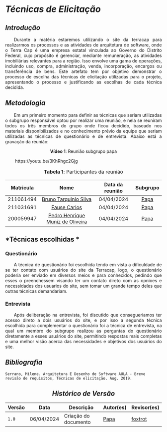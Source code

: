 # <a> *Técnicas de Elicitação* </a>

## <a> *Introdução* </a>

<p align="justify">&emsp;&emsp;Durante a matéria estaremos utilizando o site da terracap para realizarmos os processos e as atividades de arquitetura de software, onde o Terra Cap é uma empresa estatal vinculada ao Governo do Distrito Federal, cujo propósito é gerenciar, mediante remuneração, as atividades imobiliárias relevantes para a região. Isso envolve uma gama de operações, incluindo uso, compra, administração, venda, incorporação, encargos ou transferência de bens. Este artefato tem por objetivo demonstrar o processo de escolha das técnicas de elicitação utilizadas para o projeto, apresentando o processo e justificando as escolhas de cada técnica decidida.  </p>

## <a> *Metodologia* </a>

<p align="justify">&emsp;&emsp;Em um primeiro momento para definir as técnicas que seriam utilizadas o subgrupo responsável optou por realizar uma reunião, e nela se reuniram todos os três membros do grupo onde ficou decidido, baseado nos materiais disponibilizados e no conhecimento prévio da equipe que seriam utilizadas as técnicas de questionário e de entrevista. Abaixo está a gravação da reunião: </p>

 <center>

<b>Vídeo 1</b>: Reunião subgrupo papa</p>

<p align="justify">&emsp;&emsp; https://youtu.be/3KhRhgc2Gjg </p>



</center>

<center>
<font size="3"><p style="text-align: center"> <b>Tabela 1</b>: Participantes da reunião</p> </font>

| Matricula | Nome | Data da reunião | Subgrupo |
|:---------:|:---------:|:-------:| :-----: |
|   211061494   | [Bruno Tarquinio Silva](https://github.com/brunotarquinio)        | 04/04/2024| [Papa](/Subgrupos/Papa)   |
|   211031691   | [Fause Carlos](https://github.com/FauseSkyWalker)                 | 04/04/2024| [Papa](/Subgrupos/Papa)   |
|   200059947   | [Pedro Henrique Muniz de Oliveira](https://github.com/Muniz2811)  | 04/04/2024| [Papa](/Subgrupos/Papa)   |

</center>

## <a> *Técnicas escolhidas *</a>

### Questionário
<p align="justify">&emsp;&emsp;A técnica de questionário foi escolhida tendo em vista a dificuldade de se ter contato com usuários do site da Terracap, logo,  o questionário poderia ser enviado em diversos meios e para conhecidos, pedindo que esses o preenchessem visando ter um contato direto com as opnioes e necessidades dos usuarios do site, sem tomar um grande tempo deles que outras técnicas demandariam.</p>

### Entrevista
<p align="justify">&emsp;&emsp;Após deliberação na entrevista, foi discutido que consegueriamos ter acesso direto a dois usuários do site, e por isso a segunda técnica escolhida para complementar o questionário foi a técnica de entrevista, na qual um membro do subgrupo realizou as perguntas do questionário diretamente a esses usuários do site, permitindo respostas mais completas e uma melhor visão acerca das necessidades e objetivos dos usuários do site.</p>

## <a> *Bibliografia* </a>
    Serrano, Milene. Arquitetura E Desenho de Software AULA - Breve revisão de requisitos, Técnicas de elicitação. Aug. 2019.


<center>

## <a>*Histórico de Versão*</a>

| Versão | Data       | Descrição              | Autor(es)                                        | Revisor(es)                   |
| ------ | ---------- | ---------------------- | ------------------------------------------------ | ----------------------------- |
| `1.0`  | 06/04/2024 | Criação do documento   | [Papa](/Subgrupos/Papa)                          | [foxtrot](/Subgrupos/foxtrot)    |


</center>






